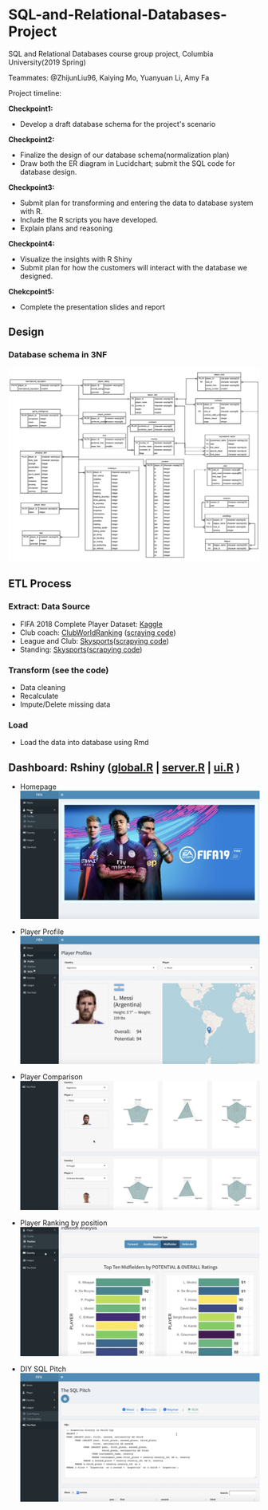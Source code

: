 # SQL-and-Relational-Databases-Project
SQL and Relational Databases course group project, Columbia University(2019 Spring)

Teammates: @ZhijunLiu96, Kaiying Mo, Yuanyuan Li, Amy Fa

Project timeline:

**Checkpoint1:**
- Develop a draft database schema for the project's scenario

**Checkpoint2:**
- Finalize the design of our database schema(normalization plan)
- Draw both the ER diagram in Lucidchart; submit the SQL code for database design. 

**Checkpoint3:**
- Submit plan for transforming and entering the data to database system with R.
- Include the R scripts you have developed. 
- Explain plans and reasoning

**Checkpoint4:**
- Visualize the insights with R Shiny
- Submit plan for how the customers will interact with the database we designed.

**Chekcpoint5:**
- Complete the presentation slides and report


## Design 
### Database schema in 3NF

![](Schema/ER_Diagram.png)



## ETL Process
### Extract: Data Source
- FIFA 2018 Complete Player Dataset: [Kaggle](https://www.kaggle.com/thec03u5/fifa-18-demo-player-dataset)
- Club coach: [ClubWorldRanking](https://www.clubworldranking.com/ranking-coaches?wd=16&yr=2019&index=0) ([scraying code](coaches.py))
- League and Club: [Skysports](https://www.skysports.com/football/teams)([scrapying code](leagues.py))
- Standing: [Skysports](https://www.skysports.com/football/tables)([scrapying code](standings.py))

### Transform (see the code)
- Data cleaning
- Recalculate
- Impute/Delete missing data

### Load
- Load the data into database using Rmd


## Dashboard: Rshiny ([global.R](RShiny_environment/global.R) | [server.R](RShiny_environment/server.R)  | [ui.R](RShiny_environment/ui.R) )

- Homepage
![](images/FIFA_homepage.png)

- Player Profile
![](images/FIFA_Player%20Profile.png)

- Player Comparison
![](images/FIFA_Player%20Analysis.png)

- Player Ranking by position
![](images/FIFA_Position%20Analysis.png)

- DIY SQL Pitch
![](images/FIFA_The%20SQL%20Pitch.png)



